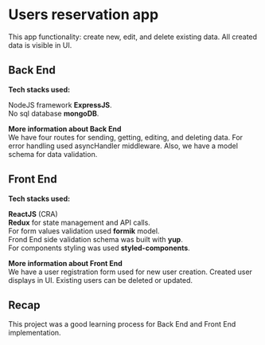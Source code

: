# Users reservation app

This app functionality: create new, edit, and delete existing data. All created data is visible in UI.

## Back End

**Tech stacks used:**

NodeJS framework **ExpressJS**.\
No sql database **mongoDB**.

**More information about Back End**\
We have four routes for sending, getting, editing, and deleting data. For error handling used asyncHandler middleware. Also, we have a model schema for data validation.

## Front End

**Tech stacks used:**

**ReactJS** (CRA)\
**Redux** for state management and API calls.\
For form values validation used **formik** model.\
Frond End side validation schema was built with **yup**.\
For components styling was used **styled-components**.

**More information about Front End**\
We have a user registration form used for new user creation. Created user displays in UI. Existing users can be deleted or updated.

## Recap

This project was a good learning process for Back End and Front End implementation.
